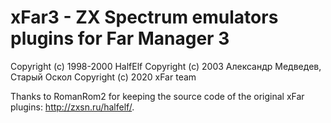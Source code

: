 # xFar3 - ZX Spectrum emulators plugins for Far Manager 3

Copyright (c) 1998-2000 HalfElf
Copyright (c) 2003 Александр Медведев, Старый Оскол
Copyright (c) 2020 xFar team

Thanks to RomanRom2 for keeping the source code of the original xFar plugins:
<http://zxsn.ru/halfelf/>.
